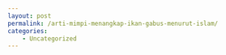 ```yaml
---
layout: post
permalink: /arti-mimpi-menangkap-ikan-gabus-menurut-islam/
categories:
    - Uncategorized
---
```



